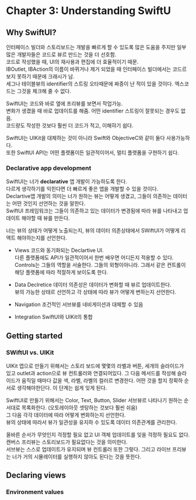 # Chapter 3: Understanding SwiftU

## Why SwiftUI?
인터페이스 빌더와 스토리보드는 개발을 빠르게 할 수 있도록 많은 도움을 주지만 일부 많은 개발자들은 코드로 뷰르 만드는 것을 더 선호함. </br>
코드로 작성했을 때, UI의 재사용과 편집에 더 효율적이기 때문. </br>
IBOutlet, IBAction의 이름이 바뀌거나 제거 되었을 때 인터페이스 빌더에서는 코드르 보지 못하기 때문에 크래시가 남. </br>
세그나 테이블뷰의 identifier의 스트링 오타때문에 짜증이 난 적이 있을 것이다. 엑스코드는 그것을 체크해 줄 수 없다. </br>

SwiftUI는 코드와 바로 옆에 프리뷰를 보면서 작업가능. </br>
변화가 생겼을 때 바로 업데이트를 해줌. 어떤 identifier 스트링이 잘못되는 경우도 없음. </br>
코드량도 작성한 것보다 훨씬 더 코드가 적고, 이해햐기 쉽다. </br>


SwiftUI는 UIKit을 대체하는 것이 아니라 Swift와 ObjectiveC와 같이 둘다 사용가능하다. </br>
또한 SwiftUI API는 어떤 플랫폼이든 일관적이어서, 멀티 플랫폼을 구현하기 쉽다. </br>

### Declarative app development
SwiftUI는 너가 **declarative** 앱 개발이 가능하도록 한다. </br>
다르게 생각하기를 익힌다면 더 빠르게 좋은 앱을 개발할 수 있을 것이다. </br>
Declartive앱 개발의 의미는 너가 원하는 뷰는 어떻게 생겼고, 그들이 의존하는 데이터는 어떤 것인지 선언하는 것을 말한다. </br>
SwiftUI 프레임워크는 그들이 의존하고 있는 데이터가 변경됨에 따라 뷰를 나타내고 업데이트 해야할 때 뷰를 만든다. </br>

너는 뷰의 상태가 어떻게 노출되는지, 뷰의 데이터 의존상태에서 SWiftUI가 어떻게 리액트 해야하는지를 선언한다. </br>

- Views
코드와 동기화되는 Declartive UI. </br>
다른 플랫폼에도 API가 일관적이어서 한번 배우면 어디든지 적용할 수 있다. </br>
Controls는 그들의 역할을 서술한다. 그들의 외형이아니라. 그래서 같은 컨트롤이 해당 플랫폼에 따라 적절하게 보이도록 한다. </br>

- Data
Declretice 데이터 의존성은 데이터가 변화할 때 뷰르 업데이트한다. </br>
뷰의 가능한 상태르 선언하고 각 상태에 따라 뷰가 어떻게 변하는지 선언한다. </br>

- Navigation
조건적인 서브뷰를 네비게이션과 대체할 수 있음

- Integration
SwiftUI와 UIKit의 통합

## Getting started
### SWiftUI vs. UIKit
UIKit 앱으로 만들기 위해서는 스토리 보드에 몇몇의 라벨과 버튼, 세개의 슬라이드가 있고 outlet과 action으로 뷰 컨트롤러와 연결되어있다. 그 다음 메서드를 작성해 슬라이드가 움직일 때마다 값을 색, 라벨, 라벨의 컬러르 변경한다. 어떤 것을 할지 정확하 순서로 생각해야한단다. 이 단계는 쉽게 잊게 된다. </br>

SwiftUI로 만들기 위해서는 Color, Text, Button, Slider 서브뷰르 나타나기 원하는 순서대로 목록화한다. (오토레이아웃 셋탕하는 것보다 훨씬 쉬움) </br>
그 다음 각각 데이터에 따라 어떻게 변화하는지 선언한다. </br>
뷰의 상태에 따라서 뷰가 일관성을 유지하 수 있도록 데이터 의존관계를 관리한다. </br>

올바른 순서가 무엇인지 걱정할 필요 없고 UI 객체 업데이트를 잊을 걱정하 필요도 없다. 캔버스 프리뷰는 스토리보드가 필요없다는 것을 의미한다. </br>
서브뷰는 스스로 업데이트가 유지되며 뷰 컨트롤러 또한 그렇다. 그리고 라이브 프리뷰는 너가 거의 시뮬레이터를 실행하지 않아도 된다는 것을 뜻한다. </br>

## Declaring views



### Environment values

